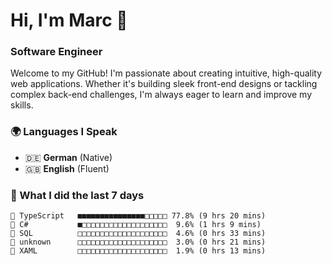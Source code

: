 # Hi, I'm Marc 👋 
### Software Engineer

Welcome to my GitHub! I'm passionate about creating intuitive, high-quality web applications. Whether it's building sleek front-end designs or tackling complex back-end challenges, I'm always eager to learn and improve my skills.  

### 🌍 Languages I Speak  
- 🇩🇪 **German** (Native)  
- 🇬🇧 **English** (Fluent)

### 🤯 What I did the last 7 days

```
🔷 TypeScript   ■■■■■■■■■■■■■■■□□□□□ 77.8% (9 hrs 20 mins)
🔷 C#           ■□□□□□□□□□□□□□□□□□□□  9.6% (1 hrs 9 mins)
📄 SQL          □□□□□□□□□□□□□□□□□□□□  4.6% (0 hrs 33 mins)
📄 unknown      □□□□□□□□□□□□□□□□□□□□  3.0% (0 hrs 21 mins)
📄 XAML         □□□□□□□□□□□□□□□□□□□□  1.9% (0 hrs 13 mins)
```